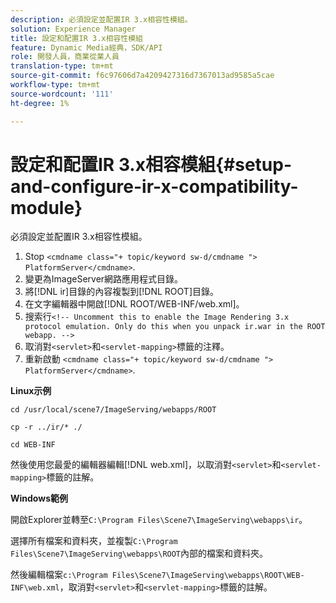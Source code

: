 ```yaml
---
description: 必須設定並配置IR 3.x相容性模組。
solution: Experience Manager
title: 設定和配置IR 3.x相容性模組
feature: Dynamic Media經典，SDK/API
role: 開發人員，商業從業人員
translation-type: tm+mt
source-git-commit: f6c97606d7a4209427316d7367013ad9585a5cae
workflow-type: tm+mt
source-wordcount: '111'
ht-degree: 1%

---
```



# 設定和配置IR 3.x相容模組{#setup-and-configure-ir-x-compatibility-module}

必須設定並配置IR 3.x相容性模組。

1. Stop `<cmdname class="+ topic/keyword sw-d/cmdname ">  PlatformServer</cmdname>`.
1. 變更為ImageServer網路應用程式目錄。
1. 將[!DNL ir]目錄的內容複製到[!DNL ROOT]目錄。
1. 在文字編輯器中開啟[!DNL ROOT/WEB-INF/web.xml]。
1. 搜索行`<!-- Uncomment this to enable the Image Rendering 3.x protocol emulation. Only do this when you unpack ir.war in the ROOT webapp. -->`
1. 取消對`<servlet>`和`<servlet-mapping>`標籤的注釋。
1. 重新啟動 `<cmdname class="+ topic/keyword sw-d/cmdname ">  PlatformServer</cmdname>`.

**Linux示例**

`cd /usr/local/scene7/ImageServing/webapps/ROOT`

`cp -r ../ir/* ./`

`cd WEB-INF`

然後使用您最愛的編輯器編輯[!DNL web.xml]，以取消對`<servlet>`和`<servlet-mapping>`標籤的註解。

**Windows範例**

開啟Explorer並轉至`C:\Program Files\Scene7\ImageServing\webapps\ir`。

選擇所有檔案和資料夾，並複製`C:\Program Files\Scene7\ImageServing\webapps\ROOT`內部的檔案和資料夾。

然後編輯檔案`c:\Program Files\Scene7\ImageServing\webapps\ROOT\WEB-INF\web.xml`，取消對`<servlet>`和`<servlet-mapping>`標籤的註解。
